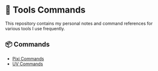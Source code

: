 # 🧰 Tools Commands

This repository contains my personal notes and command references for various tools I use frequently.

## 📦 Commands
- [Pixi Commands](./commands/Pixi_Commands.md)
- [UV Commands](./commands/UV_Commands.md)
